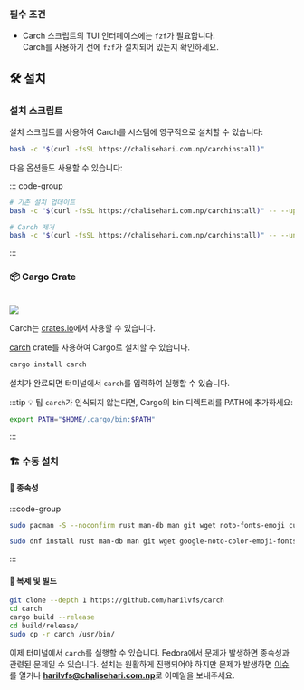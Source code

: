 ### 필수 조건

- Carch 스크립트의 TUI 인터페이스에는 `fzf`가 필요합니다.  
  Carch를 사용하기 전에 `fzf`가 설치되어 있는지 확인하세요.

## 🛠️ 설치

### 설치 스크립트

설치 스크립트를 사용하여 Carch를 시스템에 영구적으로 설치할 수 있습니다:

```sh
bash -c "$(curl -fsSL https://chalisehari.com.np/carchinstall)"
```

다음 옵션들도 사용할 수 있습니다:

::: code-group

```sh [업데이트]
# 기존 설치 업데이트
bash -c "$(curl -fsSL https://chalisehari.com.np/carchinstall)" -- --update
```

```sh [제거]
# Carch 제거
bash -c "$(curl -fsSL https://chalisehari.com.np/carchinstall)" -- --uninstall
```
:::

### 📦 Cargo Crate

<br>

<img src="https://img.shields.io/crates/v/carch?style=for-the-badge&logo=rust&color=f5a97f&logoColor=fe640b&labelColor=171b22" >

Carch는 [crates.io](https://crates.io/)에서 사용할 수 있습니다.

[carch](https://crates.io/crates/carch) crate를 사용하여 Cargo로 설치할 수 있습니다.

```sh
cargo install carch
```

설치가 완료되면 터미널에서 `carch`를 입력하여 실행할 수 있습니다.

:::tip :bulb: 팁
`carch`가 인식되지 않는다면, Cargo의 bin 디렉토리를 PATH에 추가하세요:

```sh
export PATH="$HOME/.cargo/bin:$PATH"
```

:::

### 🏗️ 수동 설치

#### 📜 종속성

:::code-group

```sh [<i class="devicon-archlinux-plain"></i> Arch]
sudo pacman -S --noconfirm rust man-db man git wget noto-fonts-emoji curl bash-completion ttf-nerd-fonts-symbols ttf-jetbrains-mono-nerd cargo fzf glibc gcc
```

```sh [<i class="devicon-fedora-plain"></i> Fedora]
sudo dnf install rust man-db man git wget google-noto-color-emoji-fonts google-noto-emoji-fonts jetbrains-mono-fonts-all bash-completion-devel curl cargo fzf glibc gcc -y
```
:::

#### 🔧 복제 및 빌드

```sh
git clone --depth 1 https://github.com/harilvfs/carch
cd carch
cargo build --release
cd build/release/
sudo cp -r carch /usr/bin/ 
```

이제 터미널에서 `carch`를 실행할 수 있습니다. Fedora에서 문제가 발생하면 종속성과 관련된 문제일 수 있습니다. 설치는 원활하게 진행되어야 하지만 문제가 발생하면 [이슈](https://github.com/harilvfs/carch/issues)를 열거나 **harilvfs@chalisehari.com.np**로 이메일을 보내주세요.
